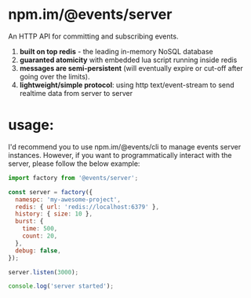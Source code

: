 # npm.im/@events/server

An HTTP API for committing and subscribing events.

1. **built on top redis** - the leading in-memory NoSQL database
2. **guaranted atomicity** with embedded lua script running inside redis
3. **messages are semi-persistent** (will eventually expire or cut-off after going over the limits).
4. **lightweight/simple protocol**: using http text/event-stream to send realtime data from server to server

# usage:

I'd recommend you to use npm.im/@events/cli to manage events server instances. However, if you want to programmatically interact with the server, please follow the below example:

```js
import factory from '@events/server';

const server = factory({
  namespc: 'my-awesome-project',
  redis: { url: 'redis://localhost:6379' },
  history: { size: 10 },
  burst: {
    time: 500,
    count: 20,
  },
  debug: false,
});

server.listen(3000);

console.log('server started');
```
